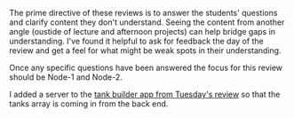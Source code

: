 The prime directive of these reviews is to answer the students' questions and clarify content they don't understand. Seeing the content from another angle (oustide of lecture and afternoon projects) can help bridge gaps in understanding. I've found it helpful to ask for feedback the day of the review and get a feel for what might be weak spots in their understanding.  

Once any specific questions have been answered the focus for this review should be Node-1 and Node-2.

I added a server to the [tank builder app from Tuesday's review](https://github.com/suthyscott/tank-builder) so that the tanks array is coming in from the back end. 